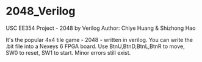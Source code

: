 # 2048_Verilog
USC EE354 Project - 2048 by Verilog
Author: Chiye Huang & Shizhong Hao

It's the popular 4x4 tile game - 2048 - written in verilog.
You can write the .bit file into a Nexeys 6 FPGA board.
Use BtnU,BtnD,BtnL,BtnR to move, SW0 to reset, SW1 to start.
Minor errors still exist.

